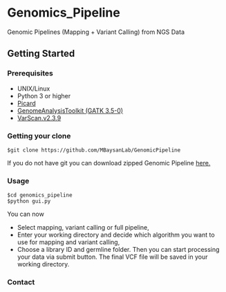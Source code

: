 # Genomics_Pipeline
Genomic Pipelines (Mapping + Variant Calling) from NGS Data

## Getting Started
### Prerequisites
* UNIX/Linux
* Python 3 or higher 
* <a href="https://broadinstitute.github.io/picard">Picard</a>
* <a href="https://software.broadinstitute.org/gatk/documentation/quickstart">GenomeAnalysisToolkit (GATK 3.5-0)</a>
* <a href="https://sourceforge.net/projects/varscan/files/">VarScan.v2.3.9</a>

### Getting your clone
```
$git clone https://github.com/MBaysanLab/GenomicPipeline
```
If you do not have git you can download zipped Genomic Pipeline <a href="https://github.com/MBaysanLab/GenomicPipeline/archive/master.zip">here.</a>

### Usage

```
$cd genomics_pipeline
$python gui.py
```
You can now
* Select mapping, variant calling or full pipeline,
* Enter your working directory and decide which algorithm you want to use for mapping and variant calling,
* Choose a library ID and germline folder.
Then you can start processing your data via submit button. The final VCF file will be saved in your working directory.

### Contact
